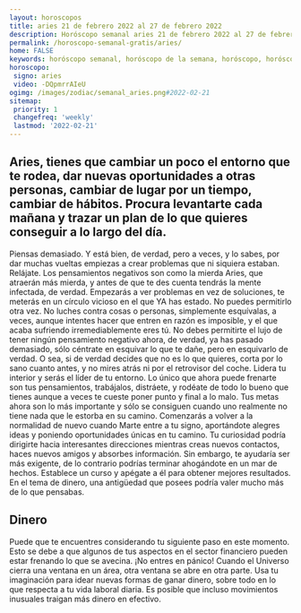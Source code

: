 ```yaml
---
layout: horoscopos
title: aries 21 de febrero 2022 al 27 de febrero 2022 
description: Horóscopo semanal aries 21 de febrero 2022 al 27 de febrero 2022. Aries, tienes que cambiar un poco el entorno que te rodea, dar nuevas oportunidades a otras personas, cambiar de lugar por un tiempo, cambiar de hábitos. Procura levantarte cada mañana y trazar un plan de lo que quieres conseguir a lo largo del día.
permalink: /horoscopo-semanal-gratis/aries/
home: FALSE
keywords: horóscopo semanal, horóscopo de la semana, horóscopo, horóscopo gratis,horóscopos, horóscopo esperanza gracia, horoscopos aries la semana, horóscopos gratis, Tarot, Astrologia, Zodíaco, aries, horoscopo gratis, semanal
horoscopo:
 signo: aries
 video: -DQpmrrAIeU
ogimg: /images/zodiac/semanal_aries.png#2022-02-21
sitemap:
 priority: 1
 changefreq: 'weekly'
 lastmod: '2022-02-21'
---
```




## Aries, tienes que cambiar un poco el entorno que te rodea, dar nuevas oportunidades a otras personas, cambiar de lugar por un tiempo, cambiar de hábitos. Procura levantarte cada mañana y trazar un plan de lo que quieres conseguir a lo largo del día.

Piensas demasiado. Y está bien, de verdad, pero a veces, y lo sabes, por dar muchas vueltas empiezas a crear problemas que ni siquiera estaban. Relájate. Los pensamientos negativos son como la mierda Aries, que atraerán más mierda, y antes de que te des cuenta tendrás la mente infectada, de verdad. Empezarás a ver problemas en vez de soluciones, te meterás en un círculo vicioso en el que YA has estado. No puedes permitirlo otra vez. No luches contra cosas o personas, simplemente esquívalas, a veces, aunque intentes hacer que entren en razón es imposible, y el que acaba sufriendo irremediablemente eres tú. No debes permitirte el lujo de tener ningún pensamiento negativo ahora, de verdad, ya has pasado demasiado, sólo céntrate en esquivar lo que te dañe, pero en esquivarlo de verdad. O sea, si de verdad decides que no es lo que quieres, corta por lo sano cuanto antes, y no mires atrás ni por el retrovisor del coche. Lidera tu interior y serás el líder de tu entorno. Lo único que ahora puede frenarte son tus pensamientos, trabájalos, distráete, y rodéate de todo lo bueno que tienes aunque a veces te cueste poner punto y final a lo malo. Tus metas ahora son lo más importante y sólo se consiguen cuando uno realmente no tiene nada que le estorba en su camino.
Comenzarás a volver a la normalidad de nuevo cuando Marte entre a tu signo, aportándote alegres ideas y poniendo oportunidades únicas en tu camino. Tu curiosidad podría dirigirte hacia interesantes direcciones mientras creas nuevos contactos, haces nuevos amigos y absorbes información. Sin embargo, te ayudaría ser más exigente, de lo contrario podrías terminar ahogándote en un mar de hechos. Establece un curso y apégate a él para obtener mejores resultados. En el tema de dinero, una antigüedad que posees podría valer mucho más de lo que pensabas.

## Dinero

Puede que te encuentres considerando tu siguiente paso en este momento. Esto se debe a que algunos de tus aspectos en el sector financiero pueden estar frenando lo que se avecina. ¡No entres en pánico! Cuando el Universo cierra una ventana en un área, otra ventana se abre en otra parte. Usa tu imaginación para idear nuevas formas de ganar dinero, sobre todo en lo que respecta a tu vida laboral diaria. Es posible que incluso movimientos inusuales traigan más dinero en efectivo.
